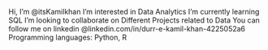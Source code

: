  Hi, I’m @itsKamilkhan
  I’m interested in Data Analytics
  I’m currently learning SQL
  I’m looking to collaborate on Different Projects related to Data
  You can follow me on linkedin @linkedin.com/in/durr-e-kamil-khan-4225052a6
  Programming languages: Python, R 


<!---
itsKamilkhan/itsKamilkhan is a ✨ special ✨ repository because its `README.md` (this file) appears on your GitHub profile.
You can click the Preview link to take a look at your changes.
--->
